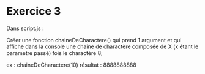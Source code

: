 # Exercice 3

Dans script.js :

Créer une fonction chaineDeCharactere() qui prend 1 argument
et qui affiche dans la console une chaine de charactère composée
de X (x étant le parametre passé) fois le charactère 8;

ex : chaineDeCharactere(10)
résultat : 8888888888